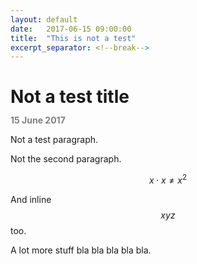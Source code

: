 ```yaml
---
layout: default
date:   2017-06-15 09:00:00
title:  "This is not a test"
excerpt_separator: <!--break-->
---
```


# Not a test title

<p style="color:grey; margin-top:-.5em; font-weight:bold">15 June 2017</p>

Not a test paragraph.

Not the second paragraph.

$$x\cdot x \ne x^2$$

And inline $$xyz$$ too.

<!--break-->

A lot more stuff bla bla bla bla bla.

